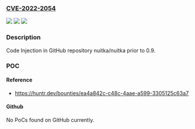 ### [CVE-2022-2054](https://cve.mitre.org/cgi-bin/cvename.cgi?name=CVE-2022-2054)
![](https://img.shields.io/static/v1?label=Product&message=nuitka%2Fnuitka&color=blue)
![](https://img.shields.io/static/v1?label=Version&message=unspecified%3C%200.9%20&color=brighgreen)
![](https://img.shields.io/static/v1?label=Vulnerability&message=CWE-94%20%20Improper%20Neutralization%20of%20Special%20Elements%20used%20in%20a%20Command%20('Command%20Injection')&color=brighgreen)

### Description

Code Injection in GitHub repository nuitka/nuitka prior to 0.9.

### POC

#### Reference
- https://huntr.dev/bounties/ea4a842c-c48c-4aae-a599-3305125c63a7

#### Github
No PoCs found on GitHub currently.

